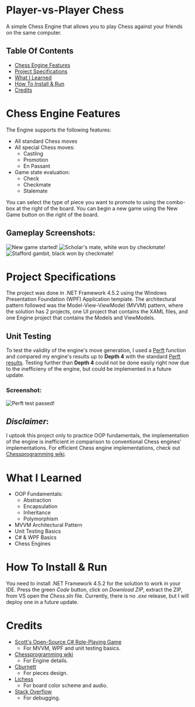 # Player-vs-Player Chess

A simple Chess Engine that allows you to play Chess against your friends on the same computer.

## Table Of Contents

- [Chess Engine Features](https://github.com/m0hossam/chess-pvp#chess-engine-features)
- [Project Specifications](https://github.com/m0hossam/chess-pvp#project-specifications)
- [What I Learned](https://github.com/m0hossam/chess-pvp#what-i-learned)
- [How To Install & Run](https://github.com/m0hossam/chess-pvp#how-to-install--run)
- [Credits](https://github.com/m0hossam/chess-pvp#credits)

# Chess Engine Features

The Engine supports the following features:
- All standard Chess moves
- All special Chess moves:
  - Castling
  - Promotion
  - En Passant
- Game state evaluation:
  - Check
  - Checkmate
  - Stalemate
  
You can select the type of piece you want to promote to using the combo-box at the right of the board.
You can begin a new game using the New Game button on the right of the board.

## Gameplay Screenshots:

![New game started!](https://user-images.githubusercontent.com/115721045/209452901-5732f3a2-3645-4ad7-9a2a-c3dbf1848428.png)
![Scholar's mate, white won by checkmate!](https://user-images.githubusercontent.com/115721045/209452923-e8088921-a2fd-4463-96e3-3cfe4360f83a.png)
![Stafford gambit, black won by checkmate!](https://user-images.githubusercontent.com/115721045/209452938-8f4ed2e3-8e48-4b75-838f-db738a446fcb.png)

# Project Specifications

The project was done in .NET Framework 4.5.2 using the Windows Presentation Foundation (WPF) Application template.
The architectural pattern followed was the Model-View-ViewModel (MVVM) pattern, where the solution has 2 projects, one UI project that contains the XAML files, and one Engine project that contains the Models and ViewModels.

## Unit Testing

To test the validity of the engine's move generation, I used a [Perft](https://www.chessprogramming.org/Perft) function and compared my engine's results up to **Depth 4** with the standard [Perft results](https://www.chessprogramming.org/Perft_Results).
Testing further than **Depth 4** could not be done easily right now due to the inefficieny of the engine, but could be implemented in a future update.

### Screenshot:

![Perft test passed!](https://user-images.githubusercontent.com/115721045/209452962-8462407c-2b33-4ad6-88e0-062dc928f104.png)

## *Disclaimer*:

I uptook this project only to practice OOP fundamentals, the implementation of the engine is inefficient in comparison to conventional Chess engines' implementations.
For efficient Chess engine implementations, check out [Chessprogramming wiki](https://www.chessprogramming.org/Main_Page).

# What I Learned

- OOP Fundamentals:
  - Abstraction
  - Encapsulation
  - Inheritance
  - Polymorphism
- MVVM Architectural Pattern
- Unit Testing Basics
- C# & WPF Basics
- Chess Engines

# How To Install & Run

You need to install .NET Framework 4.5.2 for the solution to work in your IDE.
Press the green *Code* button, click on *Download ZIP*, extract the ZIP, from VS open the *Chess.sln* file.
Currently, there is no *.exe* release, but I will deploy one in a future update.

# Credits

- [Scott's Open-Source C# Role-Playing Game](https://soscsrpg.com/)
  - For MVVM, WPF and unit testing basics.
- [Chessprogramming wiki](https://www.chessprogramming.org/Main_Page)
  - For Engine details.
- [Cburnett](https://commons.wikimedia.org/wiki/File:Chess_Pieces_Sprite.svg)
  - For pieces design.
- [Lichess](https://lichess.org/)
  - For board color scheme and audio.
- [Stack Overflow](https://stackoverflow.com/)
  - For debugging.
